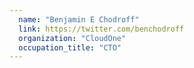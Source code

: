 ```yaml
---
  name: "Benjamin E Chodroff"
  link: https://twitter.com/benchodroff
  organization: "CloudOne"
  occupation_title: "CTO"
---
```

